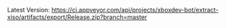 Latest Version:
https://ci.appveyor.com/api/projects/xboxdev-bot/extract-xiso/artifacts/export/Release.zip?branch=master
